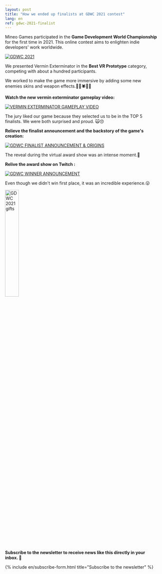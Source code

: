 ```yaml
---
layout: post
title: "How we ended up finalists at GDWC 2021 contest"
lang: en
ref: gdwc-2021-finalist
---
```


Mineo Games participated in the **Game Development World Championship** for the first time in 2021. This online contest aims to enlighten indie developers' work worldwide.

<a href="https://thegdwc.com/awards/"> <img src="https://i.imgur.com/faxQOS5.png" alt="GDWC 2021" /> </a>

We presented Vermin Exterminator in the **Best VR Prototype** category, competing with about a hundred participants.

We worked to make the game more immersive by adding some new enemies skins and weapon effects.🐀🐍🕷🦟🔥

**Watch the new vermin exterminator gameplay video:**

[![VERMIN EXTERMINATOR GAMEPLAY VIDEO](https://imgur.com/AaG8lFF.png)](https://youtu.be/x3VzVCAwRqw "Watch on Youtube")

The jury liked our game because they selected us to be in the TOP 5 finalists. We were both surprised and proud. 🙀😚

**Relieve the finalist announcement and the backstory of the game's creation:**

[![GDWC FINALIST ANNOUNCEMENT & ORIGINS](https://imgur.com/vZmkJJh.png)](https://youtu.be/HdGMOCwV5UY "Watch on Youtube")

The reveal during the virtual award show was an intense moment.🤪

**Relive the award show on Twitch :**

[![GDWC WINNER ANNOUNCEMENT](https://imgur.com/sPqDBol.png)](https://www.twitch.tv/videos/1429441547?t=02h32m55s "Watch on Twitch")

Even though we didn't win first place, it was an incredible experience.😛

<a href="https://thegdwc.com/pages/game.php?game_guid=dc2987b6-f099-421d-936a-7919a3c7161b"> <img src="https://imgur.com/23HGk35.png" alt="GDWC 2021 gifts" style="width: 30%"  class="center" /> </a>

**Subscribe to the newsletter to receive news like this directly in your inbox. 💌**

{% include en/subscribe-form.html title="Subscribe to the newsletter" %}
